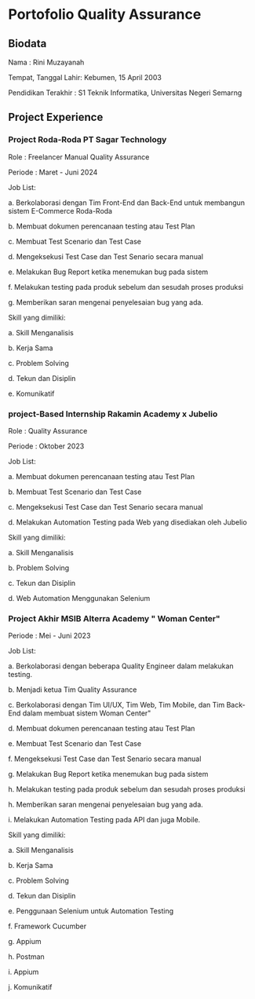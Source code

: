 # Portofolio Quality Assurance
## Biodata

Nama                 : Rini Muzayanah

Tempat, Tanggal Lahir: Kebumen, 15 April 2003

Pendidikan Terakhir  : S1 Teknik Informatika, Universitas Negeri Semarng

## Project Experience
### Project Roda-Roda PT Sagar Technology

Role    : Freelancer Manual Quality Assurance

Periode : Maret - Juni 2024

Job List:

a. Berkolaborasi dengan Tim Front-End dan Back-End untuk membangun sistem E-Commerce Roda-Roda

b. Membuat dokumen perencanaan testing atau Test Plan

c. Membuat Test Scenario dan Test Case

d. Mengeksekusi Test Case dan Test Senario secara manual

e. Melakukan Bug Report ketika menemukan bug pada sistem

f. Melakukan testing pada produk sebelum dan sesudah proses produksi

g. Memberikan saran mengenai penyelesaian bug yang ada.


Skill yang dimiliki:

a. Skill Menganalisis

b. Kerja Sama

c. Problem Solving

d. Tekun dan Disiplin

e. Komunikatif

### project-Based Internship Rakamin Academy x Jubelio

Role    : Quality Assurance

Periode : Oktober 2023

Job List:

a. Membuat dokumen perencanaan testing atau Test Plan

b. Membuat Test Scenario dan Test Case

c. Mengeksekusi Test Case dan Test Senario secara manual

d. Melakukan Automation Testing pada Web yang disediakan oleh Jubelio


Skill yang dimiliki:

a. Skill Menganalisis

b. Problem Solving

c. Tekun dan Disiplin

d. Web Automation Menggunakan Selenium

### Project Akhir MSIB Alterra Academy " Woman Center"

Periode : Mei - Juni 2023

Job List:

a. Berkolaborasi dengan beberapa Quality Engineer dalam melakukan testing.

b. Menjadi ketua Tim Quality Assurance

c. Berkolaborasi dengan Tim UI/UX, Tim Web, Tim Mobile, dan Tim Back-End dalam membuat sistem Woman Center"

d. Membuat dokumen perencanaan testing atau Test Plan

e. Membuat Test Scenario dan Test Case

f. Mengeksekusi Test Case dan Test Senario secara manual

g. Melakukan Bug Report ketika menemukan bug pada sistem

h. Melakukan testing pada produk sebelum dan sesudah proses produksi

h. Memberikan saran mengenai penyelesaian bug yang ada.

i. Melakukan Automation Testing pada API dan juga Mobile.


Skill yang dimiliki:

a. Skill Menganalisis

b. Kerja Sama

c. Problem Solving

d. Tekun dan Disiplin

e. Penggunaan Selenium untuk Automation Testing

f. Framework Cucumber

g. Appium

h. Postman

i. Appium

j. Komunikatif

